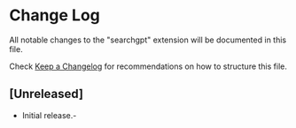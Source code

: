 # Change Log

All notable changes to the "searchgpt" extension will be documented in this file.

Check [Keep a Changelog](http://keepachangelog.com/) for recommendations on how to structure this file.

## [Unreleased]

- Initial release.-

